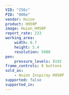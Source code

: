 ```yaml
---
VID: "256c"
PID: "006e"
vendor: Huion
product: H950P
image: Huion_H950P
report_rate: 233
working_area:
    width: 8.7
    height: 5.4
    resolution: 5080
pen:
    pressure_levels: 8192
frame_controls: 8 buttons
sold_as:
    - Huion Inspiroy H950P
supported: false
supported_in:
---
```

